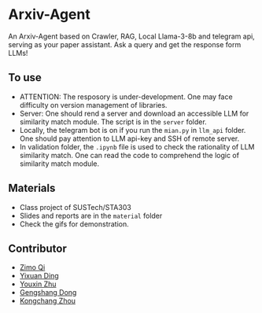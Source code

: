 # Arxiv-Agent
An Arxiv-Agent based on Crawler, RAG, Local Llama-3-8b and telegram api, serving as your paper assistant. Ask a query and get the response form LLMs!

## To use
- ATTENTION: The resposory is under-development. One may face difficulty on version management of libraries.
- Server: One should rend a server and download an accessible LLM for similarity match module. The script is in the `server` folder.
- Locally, the telegram bot is on if you run the `mian.py` in `llm_api` folder. One should pay attention to LLM api-key and SSH of remote server.
- In validation folder, the `.ipynb` file is used to check the rationality of LLM similarity match. One can read the code to comprehend the logic of similarity match module.

## Materials
- Class project of SUSTech/STA303
- Slides and reports are in the `material` folder
- Check the gifs for demonstration.

## Contributor
- [Zimo Qi](https://github.com/qzm233)
- [Yixuan Ding](https://github.com/DingYX0731)
- [Youxin Zhu](https://github.com/SuperGGB0)
- [Gengshang Dong](https://github.com/ShaunDong)
- [Kongchang Zhou](https://github.com/QingFengXiao214)